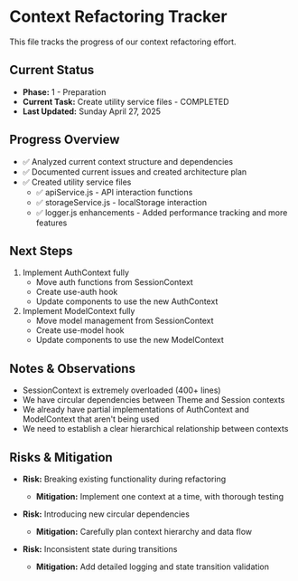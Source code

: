 # Context Refactoring Tracker

This file tracks the progress of our context refactoring effort.

## Current Status

- **Phase:** 1 - Preparation
- **Current Task:** Create utility service files - COMPLETED
- **Last Updated:** Sunday April 27, 2025

## Progress Overview

- ✅ Analyzed current context structure and dependencies
- ✅ Documented current issues and created architecture plan
- ✅ Created utility service files
  - ✅ apiService.js - API interaction functions
  - ✅ storageService.js - localStorage interaction
  - ✅ logger.js enhancements - Added performance tracking and more features

## Next Steps

1. Implement AuthContext fully
   - Move auth functions from SessionContext
   - Create use-auth hook
   - Update components to use the new AuthContext
2. Implement ModelContext fully
   - Move model management from SessionContext
   - Create use-model hook
   - Update components to use the new ModelContext

## Notes & Observations

- SessionContext is extremely overloaded (400+ lines)
- We have circular dependencies between Theme and Session contexts
- We already have partial implementations of AuthContext and ModelContext that aren't being used
- We need to establish a clear hierarchical relationship between contexts

## Risks & Mitigation

- **Risk:** Breaking existing functionality during refactoring
  - **Mitigation:** Implement one context at a time, with thorough testing

- **Risk:** Introducing new circular dependencies
  - **Mitigation:** Carefully plan context hierarchy and data flow

- **Risk:** Inconsistent state during transitions
  - **Mitigation:** Add detailed logging and state transition validation